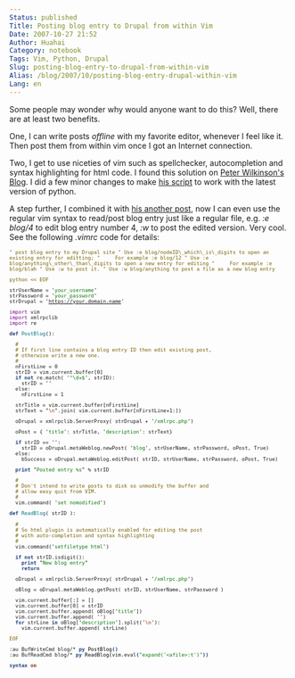 ```yaml
---
Status: published
Title: Posting blog entry to Drupal from within Vim
Date: 2007-10-27 21:52
Author: Huahai
Category: notebook
Tags: Vim, Python, Drupal
Slug: posting-blog-entry-to-drupal-from-within-vim
Alias: /blog/2007/10/posting-blog-entry-drupal-within-vim
Lang: en
---
```


Some people may wonder why would anyone want to do this? Well, there are at least two benefits. 

One, I can write posts *offline* with my favorite editor, whenever I feel like it. Then post them from within vim once I got an Internet connection. 

Two, I get to use niceties of vim such as spellchecker, autocompletion and syntax highlighting for html code. I found this solution on [Peter Wilkinson's Blog](https://www.petersblog.org/node/876). I did a few minor changes to make [his script](https://www.petersblog.org/node/876) to work with the latest version of python. 

A step further, I combined it with [his another post](https://www.petersblog.org/node/907), now I can even use the regular vim syntax to read/post blog entry just like a regular file, e.g. *:e blog/4* to edit blog entry number 4, *:w* to post the edited version. Very cool. See the following *.vimrc* code for details:

<font face="monospace" size="1.2em">  
<font color="#786000">" post blog entry to my Drupal site</font>  
<font color="#786000">" Use :e blog/nodeID\_which\_is\_digits to open an existing entry for editting;</font>  
<font color="#786000">"     For example :e blog/12</font>  
<font color="#786000">" Use :e blog/anything\_other\_than\_digits to open a new entry for editing</font>  
<font color="#786000">"     For example :e blog/blah</font>  
<font color="#786000">" Use :w to post it. </font>  
<font color="#786000">" Use :w blog/anything to post a file as a new blog entry</font>

<font color="#786000">python &lt;&lt; EOF</font>

strUserName = <font color="#000000">'</font><font color="#077807">your\_username</font><font color="#000000">'</font>  
strPassword = <font color="#000000">'</font><font color="#077807">your\_password</font><font color="#000000">'</font>  
strDrupal = <font color="#000000">'</font><font color="#077807"><https://your.domain.name></font><font color="#000000">'</font>

<font color="#800090">import</font> vim  
<font color="#800090">import</font> xmlrpclib  
<font color="#800090">import</font> re

<font color="#1f3f81">**def**</font> <font color="#007080">PostBlog</font>():

  <font color="#786000">\#</font>  
  <font color="#786000">\# If first line contains a blog entry ID then edit existing post,</font>  
  <font color="#786000">\# otherwise write a new one.</font>  
  <font color="#786000">\#</font>  
  nFirstLine = 0  
  strID = vim.current.buffer\[0\]  
  <font color="#1f3f81">**if**</font> <font color="#1f3f81">**not**</font> re.match( <font color="#000000">'</font><font color="#077807">^\\d+$</font><font color="#000000">'</font>, strID):  
    strID = <font color="#000000">''</font>  
  else:  
    nFirstLine = 1

  strTitle = vim.current.buffer\[nFirstLine\]  
  strText = <font color="#000000">"</font><font color="#912f11">\\n</font><font color="#000000">"</font>.join( vim.current.buffer\[nFirstLine+1:\])

  oDrupal = xmlrpclib.ServerProxy( strDrupal + <font color="#000000">'</font><font color="#077807">/xmlrpc.php</font><font color="#000000">'</font>)

  oPost = { <font color="#000000">'</font><font color="#077807">title</font><font color="#000000">'</font>: strTitle, <font color="#000000">'</font><font color="#077807">description</font><font color="#000000">'</font>: strText}

  <font color="#1f3f81">**if**</font> strID == <font color="#000000">''</font>:  
    strID = oDrupal.metaWeblog.newPost( <font color="#000000">'</font><font color="#077807">blog</font><font color="#000000">'</font>, strUserName, strPassword, oPost, True)  
  else:  
    bSuccess = oDrupal.metaWeblog.editPost( strID, strUserName, strPassword, oPost, True)

  <font color="#1f3f81">**print**</font> <font color="#000000">"</font><font color="#077807">Posted entry %s</font><font color="#000000">"</font> % strID

  <font color="#786000">\#</font>  
  <font color="#786000">\# Don't intend to write posts to disk so unmodify the buffer and</font>  
  <font color="#786000">\# allow easy quit from VIM.</font>  
  <font color="#786000">\#</font>  
  vim.command( <font color="#000000">'</font><font color="#077807">set nomodified</font><font color="#000000">'</font>)

<font color="#1f3f81">**def**</font> <font color="#007080">ReadBlog</font>( strID ):  
    
  <font color="#786000">\#</font>  
  <font color="#786000">\# So html plugin is automatically enabled for editing the post </font>  
  <font color="#786000">\# with auto-completion and syntax highlighting</font>  
  <font color="#786000">\#</font>  
  vim.command(<font color="#000000">'</font><font color="#077807">setfiletype html</font><font color="#000000">'</font>)

  <font color="#1f3f81">**if**</font> <font color="#1f3f81">**not**</font> strID.isdigit():  
    <font color="#1f3f81">**print**</font> <font color="#000000">"</font><font color="#077807">New blog entry</font><font color="#000000">"</font>  
    <font color="#1f3f81">**return**</font>

  oDrupal = xmlrpclib.ServerProxy( strDrupal + <font color="#000000">'</font><font color="#077807">/xmlrpc.php</font><font color="#000000">'</font>)

  oBlog = oDrupal.metaWeblog.getPost( strID, strUserName, strPassword )

  vim.current.buffer\[:\] = \[\]  
  vim.current.buffer\[0\] = strID  
  vim.current.buffer.append( oBlog\[<font color="#000000">'</font><font color="#077807">title</font><font color="#000000">'</font>\])  
  vim.current.buffer.append( <font color="#000000">''</font>)  
  <font color="#1f3f81">**for**</font> strLine <font color="#1f3f81">**in**</font> oBlog\[<font color="#000000">'</font><font color="#077807">description</font><font color="#000000">'</font>\].split(<font color="#000000">'</font><font color="#912f11">\\n</font><font color="#000000">'</font>):  
    vim.current.buffer.append( strLine)

<font color="#786000">EOF</font>

:au BufWriteCmd blog/\* <font color="#1f3f81">**py**</font> <font color="#000000">PostBlog</font><font color="#1f3f81">**()**</font>   
:au BufReadCmd blog/\* <font color="#1f3f81">**py**</font> <font color="#000000">ReadBlog</font><font color="#1f3f81">**(**</font>vim<font color="#1f3f81">**.**</font>eval<font color="#1f3f81">**(**</font><font color="#077807">"expand('&lt;afile&gt;:t')"</font><font color="#1f3f81">**))**</font>

<font color="#1f3f81">**syntax**</font> <font color="#912f11">**on**</font>  

</font>
